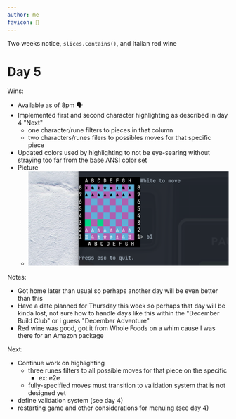 ```yaml
---
author: me
favicon: 🏃
---
```


Two weeks notice, `slices.Contains()`, and Italian red wine

# Day 5

Wins:
* Available as of 8pm 🗣️
* Implemented first and second character highlighting as described in day 4 "Next"
    * one character/rune filters to pieces in that column
    * two characters/runes filers to possibles moves for that specific piece
* Updated colors used by highlighting to not be eye-searing without straying too far from the base ANSI color set
* Picture
    * ![chess board inside terminal with B1 as player input and the potential moves for the knight at the position highlighted, proving the new feature works](/assets/dbc-day-5-possible-move-highlights.png)

Notes:
* Got home later than usual so perhaps another day will be even better than this
* Have a date planned for Thursday this week so perhaps that day will be kinda lost, not sure how to handle days like this within the "December Build Club" or i guess "December Adventure"
* Red wine was good, got it from Whole Foods on a whim cause I was there for an Amazon package

Next:
* Continue work on highlighting
    * three runes filters to all possible moves for that piece on the specific
        * ex: e2e
    * fully-specified moves must transition to validation system that is not designed yet
* define validation system (see day 4)
* restarting game and other considerations for menuing (see day 4)
